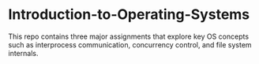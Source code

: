 # Introduction-to-Operating-Systems
This repo contains three major assignments that explore key OS concepts such as interprocess communication, concurrency control, and file system internals.
